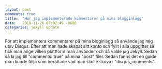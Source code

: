 ```yaml
---
layout: post
comments: true
title:  "Hur jag implementerade kommentarer på mina blogginlägg"
date:   2018-11-26 07:02:49 -0600
categories: jekyll update
---
```

För att implementera kommentarer på mina bloginlägg så använde jag mig utav Disqus. Efter att man hade skapat sitt konto och fyllt i alla uppgifter så fick man ange vilken plattform man använder och då valde jag Jekyll. Sedan så la jag till "comments: true" på mina "post" filer. Sedan fanns det en guide man kunde följa som berättade vad man skulle skriva i "disqus_comments".